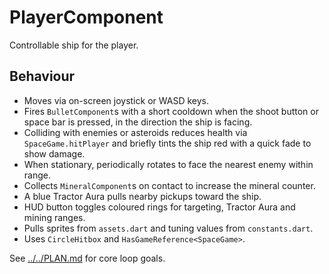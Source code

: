 # PlayerComponent

Controllable ship for the player.

## Behaviour

- Moves via on-screen joystick or WASD keys.
- Fires `BulletComponent`s with a short cooldown when the shoot button or space
  bar is pressed, in the direction the ship is facing.
- Colliding with enemies or asteroids reduces health via `SpaceGame.hitPlayer`
  and briefly tints the ship red with a quick fade to show damage.
- When stationary, periodically rotates to face the nearest enemy within range.
- Collects `MineralComponent`s on contact to increase the mineral counter.
- A blue Tractor Aura pulls nearby pickups toward the ship.
- HUD button toggles coloured rings for targeting, Tractor Aura and mining
  ranges.
- Pulls sprites from `assets.dart` and tuning values from `constants.dart`.
- Uses `CircleHitbox` and `HasGameReference<SpaceGame>`.

See [../../PLAN.md](../../PLAN.md) for core loop goals.
